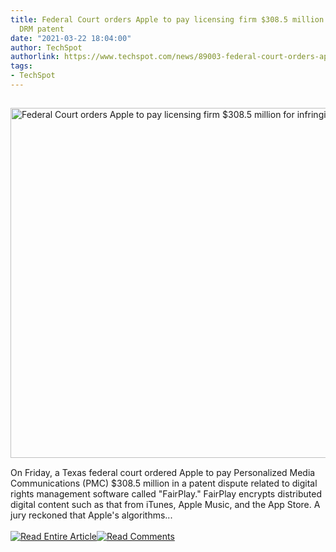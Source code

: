 ```yaml
---
title: Federal Court orders Apple to pay licensing firm $308.5 million for infringing
  DRM patent
date: "2021-03-22 18:04:00"
author: TechSpot
authorlink: https://www.techspot.com/news/89003-federal-court-orders-apple-pay-licensing-firm-3085.html
tags:
- TechSpot
---
```

<a href="https://www.techspot.com/news/89003-federal-court-orders-apple-pay-licensing-firm-3085.html" target="_blank"><img src="https://static.techspot.com/images2/news/ts3_thumbs/2021/03/2021-03-22-ts3_thumbs-9d8.jpg" width="800" height="560" style="padding: 15px 0" title="Federal Court orders Apple to pay licensing firm $308.5 million for infringing DRM patent" /></a><br />On Friday, a Texas federal court ordered Apple to pay Personalized Media Communications (PMC) $308.5 million in a patent dispute related to digital rights management software called "FairPlay." FairPlay encrypts distributed digital content such as that from iTunes, Apple Music, and the App Store. A jury reckoned that Apple's algorithms...<br /><br /><a href="https://www.techspot.com/news/89003-federal-court-orders-apple-pay-licensing-firm-3085.html"><img src="https://static.techspot.com/images/rss/rss_buttons_01.png" border="0" alt="Read Entire Article" /></a><a href="https://www.techspot.com/news/89003-federal-court-orders-apple-pay-licensing-firm-3085.html#comments"><img src="https://static.techspot.com/images/rss/rss_buttons_02.png" border="0" alt="Read Comments" /></a><br /><br />